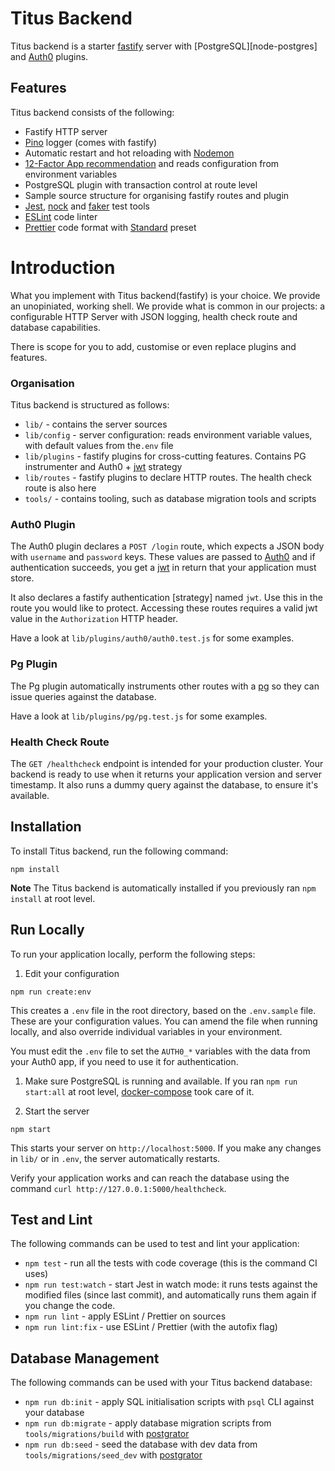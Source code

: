 # Titus Backend

Titus backend is a starter [fastify] server with [PostgreSQL][node-postgres] and [Auth0] plugins.

## Features
Titus backend consists of the following:

* Fastify HTTP server
* [Pino] logger (comes with fastify)
* Automatic restart and hot reloading with [Nodemon]
* [12-Factor App recommendation][config] and reads configuration from environment variables
* PostgreSQL plugin with transaction control at route level
* Sample source structure for organising fastify routes and plugin
* [Jest], [nock] and [faker] test tools
* [ESLint] code linter
* [Prettier] code format with [Standard] preset


# Introduction

What you implement with Titus backend(fastify) is your choice. We provide an unopiniated, working shell.
We provide what is common in our projects: a configurable HTTP Server with JSON logging, health check route and database capabilities.

There is scope for you to add, customise or even replace plugins and features.

### Organisation
Titus backend is structured as follows:

* `lib/` - contains the server sources
* `lib/config` - server configuration: reads environment variable values, with default values from the`.env` file
* `lib/plugins` - fastify plugins for cross-cutting features. Contains PG instrumenter and Auth0 + [jwt] strategy
* `lib/routes` - fastify plugins to declare HTTP routes. The health check route is also here
* `tools/` - contains tooling, such as database migration tools and scripts

### Auth0 Plugin

The Auth0 plugin declares a `POST /login` route, which expects a JSON body with `username` and `password` keys.
These values are passed to [Auth0] and if authentication succeeds, you get a [jwt] in return that your application must store.

It also declares a fastify authentication [strategy] named `jwt`. Use this in the route you would like to protect.
Accessing these routes requires a valid jwt value in the `Authorization` HTTP header.

Have a look at `lib/plugins/auth0/auth0.test.js` for some examples.

### Pg Plugin

The Pg plugin automatically instruments other routes with a [pg][fastify-postgres] so they can issue queries against the database.

Have a look at `lib/plugins/pg/pg.test.js` for some examples.

### Health Check Route

The `GET /healthcheck` endpoint is intended for your production cluster. Your backend is ready to use when
it returns your application version and server timestamp. It also runs a dummy query against the database, to ensure it's available.


## Installation
To install Titus backend, run the following command:

```
npm install
```

**Note** The Titus backend is automatically installed if you previously ran `npm install` at root level.



## Run Locally
To run your application locally, perform the following steps:

1. Edit your configuration
  ```
  npm run create:env
  ```

  This creates a `.env` file in the root directory, based on the `.env.sample` file.
  These are your configuration values. You can amend the file when running locally, and also override individual variables in your environment.

  You must edit the `.env` file to set the `AUTH0_*` variables with the data from your Auth0 app, if you need to use it for authentication.

1. Make sure PostgreSQL is running and available. If you ran `npm run start:all` at root level, [docker-compose] took care of it.

1. Start the server
  ```
  npm start
  ```

  This starts your server on `http://localhost:5000`.
  If you make any changes in `lib/` or in `.env`, the server automatically restarts.

  Verify your application works and can reach the database using the command `curl http://127.0.0.1:5000/healthcheck`.


## Test and Lint
The following commands can be used to test and lint your application:

* `npm test` - run all the tests with code coverage (this is the command CI uses)
* `npm run test:watch` - start Jest in watch mode: it runs tests against the modified files (since last commit), and automatically runs them again if you change the code.
* `npm run lint` - apply ESLint / Prettier on sources
* `npm run lint:fix` - use ESLint / Prettier (with the autofix flag)


## Database Management
The following commands can be used with your Titus backend database:

* `npm run db:init` - apply SQL initialisation scripts with `psql` CLI against your database
* `npm run db:migrate` - apply database migration scripts from `tools/migrations/build` with [postgrator]
* `npm run db:seed` - seed the database with dev data from `tools/migrations/seed_dev` with [postgrator]


[Jest]: https://jestjs.io
[ESLint]: https://eslint.org
[Prettier]: https://prettier.io
[Standard]: https://standardjs.com
[fastify]: https://fastify.io
[Pino]: http://getpino.io
[Auth0]: https://auth0.com
[Nodemon]: https://nodemon.io
[fastify-postgres]: https://github.com/fastify/fastify-postgres
[jwt]: https://jwt.io
[nock]: https://github.com/nock/nock#readme
[faker]: http://marak.github.io/faker.js
[postgrator]: https://github.com/rickbergfalk/postgrator#readme
[docker-compose]: https://docs.docker.com/compose
[config]: https://12factor.net/config
